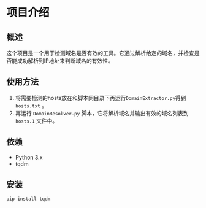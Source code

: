 # 项目介绍

## 概述
这个项目是一个用于检测域名是否有效的工具。它通过解析给定的域名，并检查是否能成功解析到IP地址来判断域名的有效性。

## 使用方法
1. 将需要检测的hosts放在和脚本同目录下再运行`DomainExtractor.py`得到 `hosts.txt` 。
2. 再运行 `DomainResolver.py` 脚本，它将解析域名并输出有效的域名列表到 `hosts.1` 文件中。

## 依赖
- Python 3.x
- tqdm

## 安装
```bash
pip install tqdm
